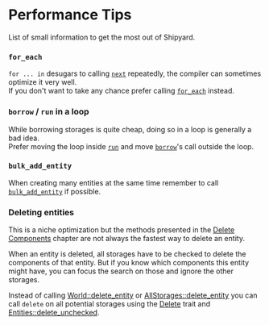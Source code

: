 # Performance Tips

List of small information to get the most out of Shipyard.

### `for_each`

`for ... in` desugars to calling [`next`](https://doc.rust-lang.org/std/iter/trait.Iterator.html#tymethod.next) repeatedly, the compiler can sometimes optimize it very well.  
If you don't want to take any chance prefer calling [`for_each`](https://doc.rust-lang.org/std/iter/trait.Iterator.html#method.for_each) instead.

### `borrow` / `run` in a loop

While borrowing storages is quite cheap, doing so in a loop is generally a bad idea.  
Prefer moving the loop inside [`run`](https://docs.rs/shipyard/0.9/shipyard/struct.World.html#method.run) and move [`borrow`](https://docs.rs/shipyard/0.9/shipyard/struct.World.html#method.borrow)'s call outside the loop.

### `bulk_add_entity`

When creating many entities at the same time remember to call [`bulk_add_entity`](https://docs.rs/shipyard/0.9/shipyard/struct.World.html#method.bulk_add_entity) if possible.

### Deleting entities

This is a niche optimization but the methods presented in the [Delete Components](../fundamentals/delete-components.md) chapter are not always the fastest way to delete an entity.

When an entity is deleted, all storages have to be checked to delete the components of that entity.
But if you know which components this entity might have, you can focus the search on those and ignore the other storages.

Instead of calling [World::delete_entity](https://docs.rs/shipyard/0.9/shipyard/struct.World.html#method.delete_entity) or [AllStorages::delete_entity](https://docs.rs/shipyard/0.9/shipyard/struct.AllStorages.html#method.delete_entity) you can call `delete` on all potential storages using the [Delete](https://docs.rs/shipyard/0.9/shipyard/trait.Delete.html) trait and [Entities::delete_unchecked](https://docs.rs/shipyard/0.9/shipyard/struct.Entities.html#method.delete_unchecked).
